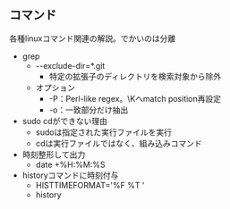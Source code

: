 ## コマンド

各種linuxコマンド関連の解説。でかいのは分離

* grep
    * --exclude-dir=*.git
        * 特定の拡張子のディレクトリを検索対象から除外
    * オプション
        * -P：Perl-like regex。\Kへmatch position再設定
        * -o：一致部分だけ抽出
* sudo cdができない理由
    * sudoは指定された実行ファイルを実行
    * cdは実行ファイルではなく、組み込みコマンド
* 時刻整形して出力
    * date +%H:%M:%S
* historyコマンドに時刻付与
    * HISTTIMEFORMAT='%F %T '
    * history